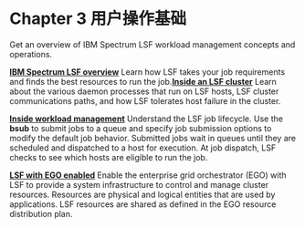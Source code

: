 # Chapter 3 用户操作基础

Get an overview of IBM Spectrum LSF workload management concepts and operations.

**[IBM Spectrum LSF overview](https://www.ibm.com/support/knowledgecenter/SSWRJV_10.1.0/lsf_foundations/chap_lsf_overview_foundations.html?view=kc)**
Learn how LSF takes your job requirements and finds the best resources to run the job.**[Inside an LSF cluster](https://www.ibm.com/support/knowledgecenter/SSWRJV_10.1.0/lsf_foundations/chap_lsf_cluster.html?view=kc)**
Learn about the various daemon processes that run on LSF hosts, LSF cluster communications paths, and how LSF tolerates host failure in the cluster.

**[Inside workload management](https://www.ibm.com/support/knowledgecenter/SSWRJV_10.1.0/lsf_foundations/chap_lsf_inside_workload_management.html?view=kc)**
Understand the LSF job lifecycle. Use the **bsub** to submit jobs to a queue and specify job submission options to modify the default job behavior. Submitted jobs wait in queues until they are scheduled and dispatched to a host for execution. At job dispatch, LSF checks to see which hosts are eligible to run the job.

**[LSF with EGO enabled](https://www.ibm.com/support/knowledgecenter/SSWRJV_10.1.0/lsf_foundations/chap_lsf_ego_enabled.html?view=kc)**
Enable the enterprise grid orchestrator (EGO) with LSF to provide a system infrastructure to control and manage cluster resources. Resources are physical and logical entities that are used by applications. LSF resources are shared as defined in the EGO resource distribution plan.